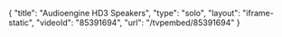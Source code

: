 {
    "title": "Audioengine HD3 Speakers",
    "type": "solo",
    "layout": "iframe-static",
    "videoId": "85391694",
    "url": "\/tvpembed\/85391694"
}
